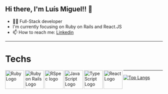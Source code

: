 <h2> Hi there, I'm Luís Miguel!! 👋 </h2>

- :man_technologist: Full-Stack developer 
- I'm currently focusing on Ruby on Rails and React.JS
- 📫 How to reach me: <a href= "https://www.linkedin.com/in/luismiguelsilvaamorim" target="_blank"> Linkedin </a>

---

<h1>Techs</h1>
<img src="https://cdn.jsdelivr.net/gh/devicons/devicon/icons/ruby/ruby-plain.svg" alt="Ruby Logo" width="60" height="60" align="left" title="Ruby"/>
<img src="https://cdn.jsdelivr.net/gh/devicons/devicon/icons/rails/rails-plain.svg" alt="Ruby on Rails Logo" width="60" height="60" align="left" title="Ruby on Rails"/>
<img src="https://cdn.jsdelivr.net/gh/devicons/devicon/icons/rspec/rspec-original.svg" alt="RSpec logo" width="60" height="60" align="left" title="RSpec" />
<img src="https://cdn.jsdelivr.net/gh/devicons/devicon/icons/javascript/javascript-original.svg" alt="JavaScript Logo"width="60" height="60" align="left" title="JavaScript" />
<img src="https://cdn.jsdelivr.net/gh/devicons/devicon/icons/typescript/typescript-original.svg" alt="TypeScript Logo" width="60" height="60" align="left" title="TypeScript" />
<img src="https://cdn.worldvectorlogo.com/logos/react-2.svg" alt="React Logo" width="60" height="60" align="left" title="React.JS" />

---

[![Top Langs](https://github-readme-stats.vercel.app/api/top-langs/?username=luisMSAmorim&layout=compact&show_icons=true&theme=chartreuse-dark&exclude_repo=empresaX,BlogX&hide=HTML,EJS,Handlebars,Haml,CSS,cshtml,scss)](https://github.com/luisMSAmorim/github-readme-stats)

